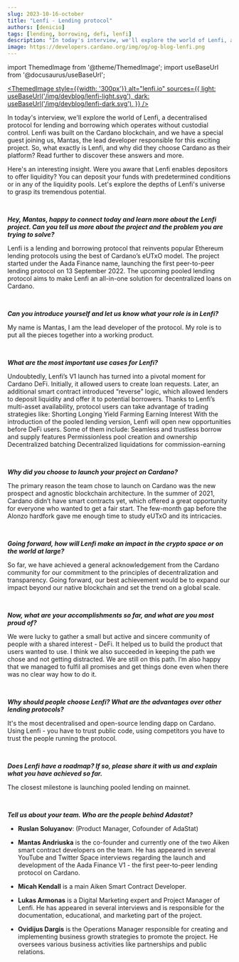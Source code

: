 ```yaml
---
slug: 2023-10-16-october
title: "Lenfi - Lending protocol"
authors: [denicio]
tags: [lending, borrowing, defi, lenfi]
description: "In today's interview, we'll explore the world of Lenfi, a decentralised protocol for lending and borrowing which operates without custodial control. Lenfi was built on the Cardano blockchain and we have a special guest joining us, Mantas, the lead developer responsible for this exciting project. So, what exactly is Lenfi and why did they choose Cardano as their platform? Read further to discover these answers and more."
image: https://developers.cardano.org/img/og/og-blog-lenfi.png
---
```


import ThemedImage from '@theme/ThemedImage';
import useBaseUrl from '@docusaurus/useBaseUrl';

 [<ThemedImage
style={{width: '300px'}}
alt="lenfi.io"
sources={{
    light: useBaseUrl('/img/devblog/lenfi-light.svg'),
    dark: useBaseUrl('/img/devblog/lenfi-dark.svg'),
  }}
/>](https://lenfi.io)

In today's interview, we'll explore the world of Lenfi, a decentralised protocol for lending and borrowing which operates without custodial control. Lenfi was built on the Cardano blockchain, and we have a special guest joining us, Mantas, the lead developer responsible for this exciting project. So, what exactly is Lenfi, and why did they choose Cardano as their platform? Read further to discover these answers and more.

Here's an interesting insight. Were you aware that Lenfi enables depositors to offer liquidity? You can deposit your funds with predetermined conditions or in any of the liquidity pools.  Let's explore the depths of Lenfi's universe to grasp its tremendous potential. 


<!-- truncate -->
<br />

**_Hey, Mantas, happy to connect today and learn more about the Lenfi project. Can you tell us more about the project and the problem you are trying to solve?_**

Lenfi is a lending and borrowing protocol that reinvents popular Ethereum lending protocols using the best of Cardano’s eUTxO model. The project started under the Aada Finance name, launching the first peer-to-peer lending protocol on 13 September 2022. The upcoming pooled lending protocol aims to make Lenfi an all-in-one solution for decentralized loans on Cardano.


<br />

**_Can you introduce yourself and let us know what your role is in Lenfi?_**

My name is Mantas, I am the lead developer of the protocol. My role is to put all the pieces together into a working product. 


<br />

**_What are the most important use cases for Lenfi?_**

Undoubtedly, Lenfi’s V1 launch has turned into a pivotal moment for Cardano DeFi. Initially, it allowed users to create loan requests. Later, an additional smart contract introduced “reverse” logic, which allowed lenders to deposit liquidity and offer it to potential borrowers. Thanks to Lenfi’s multi-asset availability, protocol users can take advantage of trading strategies like:
Shorting
Longing
Yield Farming
Earning Interest
With the introduction of the pooled lending version, Lenfi will open new opportunities before DeFi users. Some of them include:
Seamless and trustless borrow and supply features
Permissionless pool creation and ownership
Decentralized batching
Decentralized liquidations for commission-earning


<br />

**_Why did you choose to launch your project on Cardano?_**

The primary reason the team chose to launch on Cardano was the new prospect and agnostic blockchain architecture. In the summer of 2021, Cardano didn’t have smart contracts yet, which offered a great opportunity for everyone who wanted to get a fair start. The few-month gap before the Alonzo hardfork gave me enough time to study eUTxO and its intricacies.


<br />

**_Going forward, how will Lenfi make an impact in the crypto space or on the world at large?_**

So far, we have achieved a general acknowledgement from the Cardano community for our commitment to the principles of decentralization and transparency. Going forward, our best achievement would be to expand our impact beyond our native blockchain and set the trend on a global scale.


<br />

**_Now, what are your accomplishments so far, and what are you most proud of?_**

We were lucky to gather a small but active and sincere community of people with a shared interest - DeFi. It helped us to build the product that users wanted to use. I think we also succeeded in keeping the path we chose and not getting distracted. We are still on this path. I’m also happy that we managed to fulfil all promises and get things done even when there was no clear way how to do it.


<br />

**_Why should people choose Lenfi? What are the advantages over other lending protocols?_**

It's the most decentralised and open-source lending dapp on Cardano. Using Lenfi - you have to trust public code, using competitors you have to trust the people running the protocol.


<br />

**_Does Lenfi have a roadmap? If so, please share it with us and explain what you have achieved so far._**

The closest milestone is launching pooled lending on mainnet.


<br />

**_Tell us about your team. Who are the people behind Adastat?_**

- **Ruslan Soluyanov**: (Product Manager, Cofounder of AdaStat)

- **Mantas Andriuska** is the co-founder and currently one of the two Aiken smart contract developers on the team. He has appeared in several YouTube and Twitter Space interviews regarding the launch and development of the Aada Finance V1 - the first peer-to-peer lending protocol on Cardano.

- **Micah Kendall** is a main Aiken Smart Contract Developer.

- **Lukas Armonas** is a Digital Marketing expert and Project Manager of Lenfi. He has appeared in several interviews and is responsible for the documentation, educational, and marketing part of the project.

- **Ovidijus Dargis** is the Operations Manager responsible for creating and implementing business growth strategies to promote the project. He oversees various business activities like partnerships and public relations.

